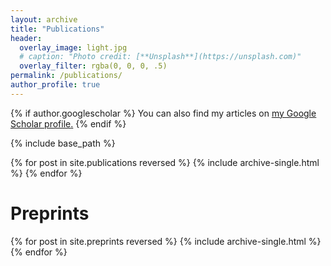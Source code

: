 ```yaml
---
layout: archive
title: "Publications"
header:
  overlay_image: light.jpg
  # caption: "Photo credit: [**Unsplash**](https://unsplash.com)"
  overlay_filter: rgba(0, 0, 0, .5)
permalink: /publications/
author_profile: true
---
```


{% if author.googlescholar %}
You can also find my articles on <u><a href="{{author.googlescholar}}">my Google Scholar profile</a>.</u>
{% endif %}

{% include base_path %}

{% for post in site.publications reversed %}
  {% include archive-single.html %}
{% endfor %}

Preprints
===

{% for post in site.preprints reversed %}
  {% include archive-single.html %}
{% endfor %}

